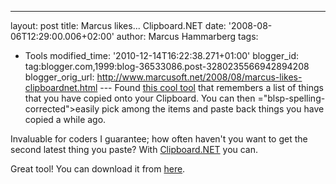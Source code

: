 ---
layout: post
title: Marcus likes... Clipboard.NET date: '2008-08-06T12:29:00.006+02:00'
author: Marcus Hammarberg
tags:
   - Tools
modified_time: '2010-12-14T16:22:38.271+01:00'
blogger_id: tag:blogger.com,1999:blog-36533086.post-3280235566942894208
blogger_orig_url: http://www.marcusoft.net/2008/08/marcus-likes-clipboardnet.html ---
Found [this cool tool](https://clipmon32.bountysource.com/) that <span
id="SPELLING_ERROR_0" class="blsp-spelling-corrected">remembers</span> a
list of things that you have copied onto your Clipboard. You can then
<span>="blsp-spelling-corrected">easily</span> pick among the items and
paste back things you have copied a while ago.

Invaluable for coders I guarantee; how often haven't you want to get the
second latest thing you paste? With
[Clipboard.NET](https://clipmon32.bountysource.com/) you can.

Great tool! You can download it from
[here](https://clipmon32.bountysource.com/downloads).
